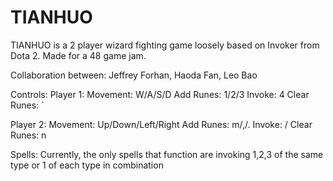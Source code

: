 # TIANHUO

TIANHUO is a 2 player wizard fighting game loosely based on Invoker from Dota 2. 
Made for a 48 game jam.

Collaboration between: Jeffrey Forhan, Haoda Fan, Leo Bao

Controls:
Player 1:
    Movement: W/A/S/D
    Add Runes: 1/2/3
    Invoke: 4
    Clear Runes: `
    
Player 2:
    Movement: Up/Down/Left/Right
    Add Runes: m/,/.
    Invoke: /
    Clear Runes: n
    
Spells:
    Currently, the only spells that function are invoking 1,2,3 of the same type or 1 of each type in combination